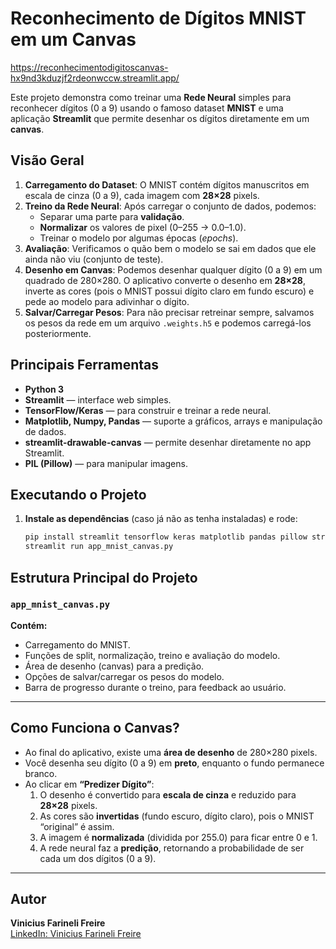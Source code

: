 # Reconhecimento de Dígitos MNIST em um Canvas


https://reconhecimentodigitoscanvas-hx9nd3kduzjf2rdeonwccw.streamlit.app/


Este projeto demonstra como treinar uma **Rede Neural** simples para reconhecer dígitos (0 a 9) usando o famoso dataset **MNIST** e uma aplicação **Streamlit** que permite desenhar os dígitos diretamente em um **canvas**.

## Visão Geral

1. **Carregamento do Dataset**: O MNIST contém dígitos manuscritos em escala de cinza (0 a 9), cada imagem com **28×28** pixels.  
2. **Treino da Rede Neural**: Após carregar o conjunto de dados, podemos:
   - Separar uma parte para **validação**.
   - **Normalizar** os valores de pixel (0–255 → 0.0–1.0).
   - Treinar o modelo por algumas épocas (*epochs*).
3. **Avaliação**: Verificamos o quão bem o modelo se sai em dados que ele ainda não viu (conjunto de teste).
4. **Desenho em Canvas**: Podemos desenhar qualquer dígito (0 a 9) em um quadrado de 280×280. O aplicativo converte o desenho em **28×28**, inverte as cores (pois o MNIST possui dígito claro em fundo escuro) e pede ao modelo para adivinhar o dígito.
5. **Salvar/Carregar Pesos**: Para não precisar retreinar sempre, salvamos os pesos da rede em um arquivo `.weights.h5` e podemos carregá-los posteriormente.

## Principais Ferramentas

- **Python 3**
- **Streamlit** — interface web simples.
- **TensorFlow/Keras** — para construir e treinar a rede neural.
- **Matplotlib, Numpy, Pandas** — suporte a gráficos, arrays e manipulação de dados.
- **streamlit-drawable-canvas** — permite desenhar diretamente no app Streamlit.
- **PIL (Pillow)** — para manipular imagens.

## Executando o Projeto

1. **Instale as dependências** (caso já não as tenha instaladas) e rode:
   ```bash
   pip install streamlit tensorflow keras matplotlib pandas pillow streamlit-drawable-canvas
   streamlit run app_mnist_canvas.py

## Estrutura Principal do Projeto

### `app_mnist_canvas.py`
**Contém:**
- Carregamento do MNIST.
- Funções de split, normalização, treino e avaliação do modelo.
- Área de desenho (canvas) para a predição.
- Opções de salvar/carregar os pesos do modelo.
- Barra de progresso durante o treino, para feedback ao usuário.

---

## Como Funciona o Canvas?

- Ao final do aplicativo, existe uma **área de desenho** de 280×280 pixels.
- Você desenha seu dígito (0 a 9) em **preto**, enquanto o fundo permanece branco.
- Ao clicar em **“Predizer Dígito”**:
  1. O desenho é convertido para **escala de cinza** e reduzido para **28×28** pixels.
  2. As cores são **invertidas** (fundo escuro, dígito claro), pois o MNIST “original” é assim.
  3. A imagem é **normalizada** (dividida por 255.0) para ficar entre 0 e 1.
  4. A rede neural faz a **predição**, retornando a probabilidade de ser cada um dos dígitos (0 a 9).

---

## Autor

**Vinicius Farineli Freire**  
[LinkedIn: Vinicius Farineli Freire](https://www.linkedin.com/in/viniciusfarinelifreire/)
